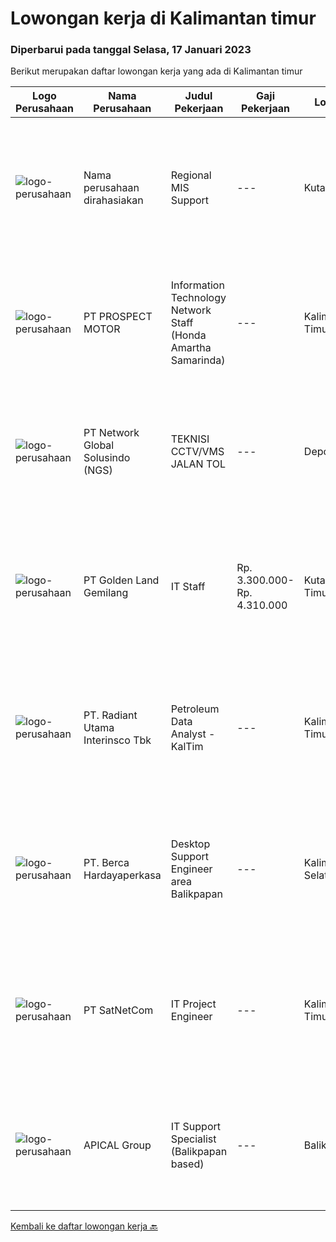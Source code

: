 
  # Lowongan kerja di Kalimantan timur

  ### Diperbarui pada tanggal Selasa, 17 Januari 2023

  Berikut merupakan daftar lowongan kerja yang ada di Kalimantan timur

  |Logo Perusahaan | Nama Perusahaan | Judul Pekerjaan | Gaji Pekerjaan | Lokasi | Deskripsi | Tanggal diunggah | Pranala |
  | -------------- | --------------- | --------------- | --------- | --------- | -------------- | ------- | ----------- |
  |![logo-perusahaan](https://i.ibb.co/sqvTCh9/112815900-stock-vector-no-image-available-icon-flat-vector.webp)|Nama perusahaan dirahasiakan|Regional MIS Support|---|Kutai Barat|Job Description:  Provides customer support services to internal and external customers. Applies working knowledge of day to day operating environment...|Selasa, 10 Januari 2023|https://www.jobstreet.co.id/id/job/regional-mis-support-4177007?token=0~b61e33ac-9897-41ba-833c-97325544cce2&sectionRank=1&jobId=jobstreet-id-job-4177007|
|![logo-perusahaan](https://image-service-cdn.seek.com.au/904fdf047637a32722a09f0099cc0e906ab35f75/ee4dce1061f3f616224767ad58cb2fc751b8d2dc)|PT PROSPECT MOTOR|Information Technology Network Staff (Honda Amartha Samarinda)|---|Kalimantan Timur|Memperbaiki jaringan komputer yang bermasalah Memperbaiki sistem yang bermasalah ketika user menggunakannya. Melakukan update setiap kali versi...|Rabu, 11 Januari 2023|https://www.jobstreet.co.id/id/job/information-technology-network-staff-honda-amartha-samarinda-4178844?token=0~b61e33ac-9897-41ba-833c-97325544cce2&sectionRank=2&jobId=jobstreet-id-job-4178844|
|![logo-perusahaan](https://image-service-cdn.seek.com.au/4f7ffd1ea3b9467334c5a7959bfc576883064a94/ee4dce1061f3f616224767ad58cb2fc751b8d2dc)|PT Network Global Solusindo (NGS)|TEKNISI CCTV/VMS JALAN TOL|---|Depok|Kualifikasi : Maksimal usia 27 tahun Pendidikan minimal SMK jurusan Teknik Komputer dan Jaringan (TKJ) Berpengalaman minimal 1 tahun di bidang...|Selasa, 10 Januari 2023|https://www.jobstreet.co.id/id/job/teknisi-cctv-vms-jalan-tol-4176106?token=0~b61e33ac-9897-41ba-833c-97325544cce2&sectionRank=3&jobId=jobstreet-id-job-4176106|
|![logo-perusahaan](https://image-service-cdn.seek.com.au/cff6b0a0524f96974c7fd6cc5120d9e520eece3b/ee4dce1061f3f616224767ad58cb2fc751b8d2dc)|PT Golden Land Gemilang|IT Staff|Rp. 3.300.000-Rp. 4.310.000|Kutai Timur|KUALIFIKASI Usia Maks 35 Tahun. Menguasai sytem Windows, Mac, Linux dan Ms Office. Mempunyai inisiatif, kreatifitas dan efektifitas dalam pekerjaan....|Sabtu, 07 Januari 2023|https://www.jobstreet.co.id/id/job/it-staff-4161132?token=0~b61e33ac-9897-41ba-833c-97325544cce2&sectionRank=4&jobId=jobstreet-id-job-4161132|
|![logo-perusahaan](https://image-service-cdn.seek.com.au/ba14db9856771197143ee8926bc559d89127e04e/ee4dce1061f3f616224767ad58cb2fc751b8d2dc)|PT. Radiant Utama Interinsco Tbk|Petroleum Data Analyst - KalTim|---|Kalimantan Timur|Petroleum Data Analyst - KalTim• S1 IT / Teknik yang setara• Pengalaman 1-3 tahun sebagai Data Analyst / Data Scientist• Pengalaman dengan Oracle dan...|Selasa, 10 Januari 2023|https://www.jobstreet.co.id/id/job/petroleum-data-analyst-kaltim-4176544?token=0~b61e33ac-9897-41ba-833c-97325544cce2&sectionRank=5&jobId=jobstreet-id-job-4176544|
|![logo-perusahaan](https://image-service-cdn.seek.com.au/6a76252207cfed561e664c874d4631f4aefd8409/ee4dce1061f3f616224767ad58cb2fc751b8d2dc)|PT. Berca Hardayaperkasa|Desktop Support Engineer area Balikpapan|---|Kalimantan Selatan|Responsibilities : Analyzing, diagnosing, and installation to several areas including desktop hardware, operating systems, application software and...|Rabu, 04 Januari 2023|https://www.jobstreet.co.id/id/job/desktop-support-engineer-area-balikpapan-4167522?token=0~b61e33ac-9897-41ba-833c-97325544cce2&sectionRank=6&jobId=jobstreet-id-job-4167522|
|![logo-perusahaan](https://image-service-cdn.seek.com.au/05ca75b4ba30cd324b387479b9064c967524655c/ee4dce1061f3f616224767ad58cb2fc751b8d2dc)|PT SatNetCom|IT Project Engineer|---|Kalimantan Timur|Skills: Good Knowledge about IT System Good Knowledge of wire/wireless computer networking Good Knowledge about Electronic and Electrical System Good...|Kamis, 29 Desember 2022|https://www.jobstreet.co.id/id/job/it-project-engineer-4150094?token=0~b61e33ac-9897-41ba-833c-97325544cce2&sectionRank=7&jobId=jobstreet-id-job-4150094|
|![logo-perusahaan](https://image-service-cdn.seek.com.au/e69f75b57e24a78176feff907c1a3633341537fd/ee4dce1061f3f616224767ad58cb2fc751b8d2dc)|APICAL Group|IT Support Specialist (Balikpapan based)|---|Balikpapan|You are on a journey to join an exciting Company and be part of our success story to improve lives by developing resources sustainably. Here we offer...|Kamis, 22 Desember 2022|https://www.jobstreet.co.id/id/job/it-support-specialist-balikpapan-based-4153044?token=0~b61e33ac-9897-41ba-833c-97325544cce2&sectionRank=8&jobId=jobstreet-id-job-4153044|


  [Kembali ke daftar lowongan kerja 🔙](../README.md#daftar-lowongan-kerja)
  